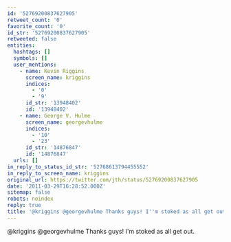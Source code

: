 ```yaml
---
id: '52769200837627905'
retweet_count: '0'
favorite_count: '0'
id_str: '52769200837627905'
retweeted: false
entities:
  hashtags: []
  symbols: []
  user_mentions:
    - name: Kevin Riggins
      screen_name: kriggins
      indices:
        - '0'
        - '9'
      id_str: '13948402'
      id: '13948402'
    - name: George V. Hulme
      screen_name: georgevhulme
      indices:
        - '10'
        - '23'
      id_str: '14876847'
      id: '14876847'
  urls: []
in_reply_to_status_id_str: '52768613794455552'
in_reply_to_screen_name: kriggins
original_url: https://twitter.com/jth/status/52769200837627905
date: '2011-03-29T16:28:52.000Z'
sitemap: false
robots: noindex
reply: true
title: '@kriggins @georgevhulme Thanks guys! I''m stoked as all get out.'
---
```


@kriggins @georgevhulme Thanks guys! I'm stoked as all get out.